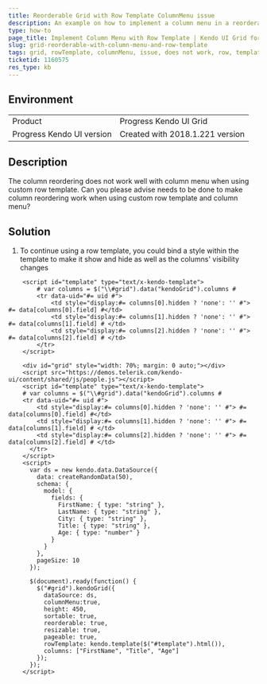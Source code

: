 ```yaml
---
title: Reorderable Grid with Row Template ColumnMenu issue
description: An example on how to implement a column menu in a reorderable grid with row template.
type: how-to
page_title: Implement Column Menu with Row Template | Kendo UI Grid for jQuery
slug: grid-reorderable-with-column-menu-and-row-template
tags: grid, rowTemplate, columnMenu, issue, does not work, row, template, column, menu, reorderable, reorder
ticketid: 1160575
res_type: kb
---
```


## Environment

<table>
 <tr>
  <td>Product</td>
  <td>Progress Kendo UI Grid</td>
 </tr>
 <tr>
  <td>Progress Kendo UI version</td>
  <td>Created with 2018.1.221 version</td>
 </tr>
</table>

## Description

The column reordering does not work well with column menu when using custom row template. Can you please advise needs to be done to make column reordering work when using custom row template and column menu?

## Solution

1. To continue using a row template, you could bind a style within the template to make it show and hide as well as the columns' visibility changes

```
    <script id="template" type="text/x-kendo-template">
        # var columns = $("\\#grid").data("kendoGrid").columns #    
        <tr data-uid="#= uid #">
            <td style="display:#= columns[0].hidden ? 'none': '' #"> #= data[columns[0].field] #</td>
            <td style="display:#= columns[1].hidden ? 'none': '' #"> #= data[columns[1].field] # </td>
            <td style="display:#= columns[2].hidden ? 'none': '' #"> #= data[columns[2].field] # </td>
        </tr>
    </script>
```

```dojo
    <div id="grid" style="width: 70%; margin: 0 auto;"></div>
    <script src="https://demos.telerik.com/kendo-ui/content/shared/js/people.js"></script>
    <script id="template" type="text/x-kendo-template">
    # var columns = $("\\#grid").data("kendoGrid").columns #     
    <tr data-uid="#= uid #">
        <td style="display:#= columns[0].hidden ? 'none': '' #"> #= data[columns[0].field] #</td>
        <td style="display:#= columns[1].hidden ? 'none': '' #"> #= data[columns[1].field] # </td>
        <td style="display:#= columns[2].hidden ? 'none': '' #"> #= data[columns[2].field] # </td>
      </tr>
    </script>
    <script>
      var ds = new kendo.data.DataSource({
        data: createRandomData(50),
        schema: {
          model: {
            fields: {
              FirstName: { type: "string" },
              LastName: { type: "string" },
              City: { type: "string" },
              Title: { type: "string" },
              Age: { type: "number" }
            }
          }
        },
        pageSize: 10
      });

      $(document).ready(function() {
        $("#grid").kendoGrid({
          dataSource: ds,
          columnMenu:true,
          height: 450,
          sortable: true,
          reorderable: true,
          resizable: true,
          pageable: true,
          rowTemplate: kendo.template($("#template").html()),
          columns: ["FirstName", "Title", "Age"]
        });
      });
    </script>
```
